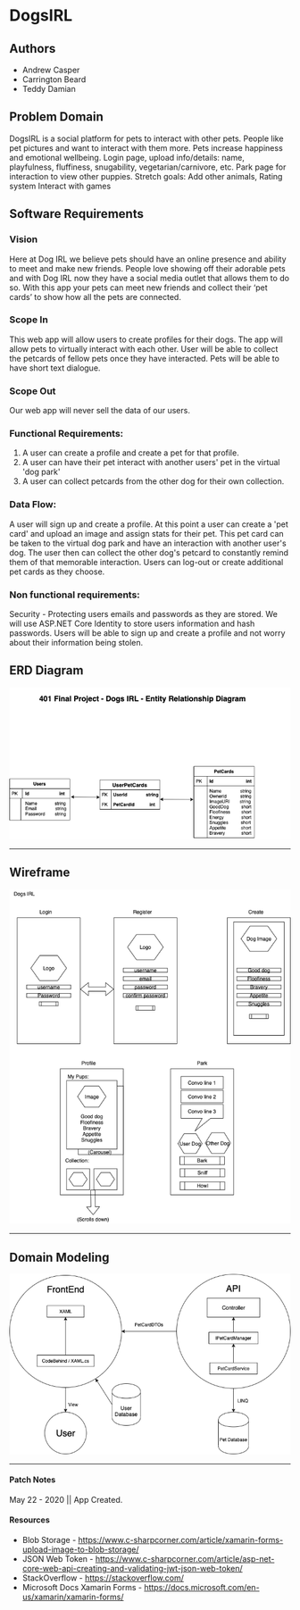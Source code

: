 # DogsIRL
## Authors
- Andrew Casper
- Carrington Beard
- Teddy Damian

## Problem Domain
DogsIRL is a social platform for pets to interact with other pets. People like pet pictures and want to interact with them more. Pets increase happiness and emotional wellbeing. Login page, upload info/details: name, playfulness, fluffiness, snugability, vegetarian/carnivore, etc. Park page for interaction to view other puppies.
Stretch goals: Add other animals, Rating system Interact with games

## Software Requirements
### Vision
Here at Dog IRL we believe pets should have an online presence and ability to meet and make new friends. People love showing off their adorable pets and with Dog IRL now they have a social media outlet that allows them to do so. With this app your pets can meet new friends and collect their ‘pet cards’ to show how all the pets are connected.

### Scope In
This web app will allow users to create profiles for their dogs.
The app will allow pets to virtually interact with each other.
User will be able to collect the petcards of fellow pets once they have interacted.
Pets will be able to have short text dialogue.

### Scope Out
Our web app will never sell the data of our users.

### Functional Requirements:

1. A user can create a profile and create a pet for that profile.
2. A user can have their pet interact with another users' pet in the virtual 'dog park'
3. A user can collect petcards from the other dog for their own collection.

### Data Flow:
	
A user will sign up and create a profile. At this point a user can create a 'pet card' and upload an image and assign stats for their pet. This pet card can be taken to the virtual dog park and have an interaction with another user's dog. The user then can collect the other dog's petcard to constantly remind them of that memorable interaction. Users can log-out or create additional pet cards as they choose.

### Non functional requirements:

Security - Protecting users emails and passwords as they are stored. We will use ASP.NET Core Identity to store users information and hash passwords. Users will be able to sign up and create a profile and not worry about their information being stolen.

## ERD Diagram
![ERD Diagram](https://github.com/401FinalProjectOrg/DogsIRL/blob/dev/DogsIRL%20ER%20Diagram.png)
*  *  *  *  *
## Wireframe
![Wireframe](https://github.com/401FinalProjectOrg/DogsIRL/blob/dev/DogsIRL%20Wireframes.png)
*  *  *  *  *
## Domain Modeling
![DomainModeling](https://github.com/401FinalProjectOrg/DogsIRL/blob/dev/DogsIRLDomainModel.png)
*  *  *  *  *

#### Patch Notes
May 22 - 2020 || App Created.

#### Resources
- Blob Storage - https://www.c-sharpcorner.com/article/xamarin-forms-upload-image-to-blob-storage/
- JSON Web Token - https://www.c-sharpcorner.com/article/asp-net-core-web-api-creating-and-validating-jwt-json-web-token/
- StackOverflow - https://stackoverflow.com/
- Microsoft Docs Xamarin Forms - https://docs.microsoft.com/en-us/xamarin/xamarin-forms/
